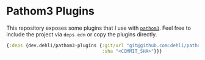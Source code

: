 # Pathom3 Plugins

This repository exposes some plugins that I use with [`pathom3`][pathom3].
Feel free to include the project via `deps.edn` or copy the plugins directly.

``` clojure
{:deps {dev.dehli/pathom3-plugins {:git/url "git@github.com:dehli/pathom3-plugins.git"
                                   :sha "<COMMIT_SHA>"}}}
```

[pathom3]: https://pathom3.wsscode.com
